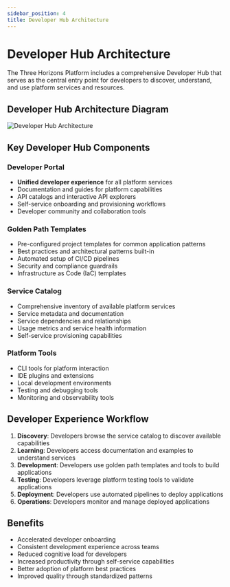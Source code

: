 ```yaml
---
sidebar_position: 4
title: Developer Hub Architecture
---
```


# Developer Hub Architecture

The Three Horizons Platform includes a comprehensive Developer Hub that serves as the central entry point for developers to discover, understand, and use platform services and resources.

## Developer Hub Architecture Diagram

![Developer Hub Architecture](/img/dev-hub-portal-sample.png)

## Key Developer Hub Components

### Developer Portal

- **Unified developer experience** for all platform services
- Documentation and guides for platform capabilities
- API catalogs and interactive API explorers
- Self-service onboarding and provisioning workflows
- Developer community and collaboration tools

### Golden Path Templates

- Pre-configured project templates for common application patterns
- Best practices and architectural patterns built-in
- Automated setup of CI/CD pipelines
- Security and compliance guardrails
- Infrastructure as Code (IaC) templates

### Service Catalog

- Comprehensive inventory of available platform services
- Service metadata and documentation
- Service dependencies and relationships
- Usage metrics and service health information
- Self-service provisioning capabilities

### Platform Tools

- CLI tools for platform interaction
- IDE plugins and extensions
- Local development environments
- Testing and debugging tools
- Monitoring and observability tools

## Developer Experience Workflow

1. **Discovery**: Developers browse the service catalog to discover available capabilities
2. **Learning**: Developers access documentation and examples to understand services
3. **Development**: Developers use golden path templates and tools to build applications
4. **Testing**: Developers leverage platform testing tools to validate applications
5. **Deployment**: Developers use automated pipelines to deploy applications
6. **Operations**: Developers monitor and manage deployed applications

## Benefits

- Accelerated developer onboarding
- Consistent development experience across teams
- Reduced cognitive load for developers
- Increased productivity through self-service capabilities
- Better adoption of platform best practices
- Improved quality through standardized patterns 